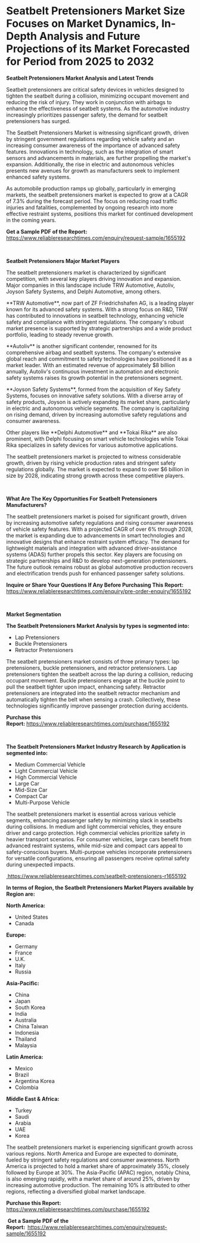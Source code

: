 <p><h1>Seatbelt Pretensioners Market Size Focuses on Market Dynamics, In-Depth Analysis and Future Projections of its Market Forecasted for Period from 2025 to 2032</h1></p><p><strong>Seatbelt Pretensioners Market Analysis and Latest Trends</strong></p>
<p><p>Seatbelt pretensioners are critical safety devices in vehicles designed to tighten the seatbelt during a collision, minimizing occupant movement and reducing the risk of injury. They work in conjunction with airbags to enhance the effectiveness of seatbelt systems. As the automotive industry increasingly prioritizes passenger safety, the demand for seatbelt pretensioners has surged.</p><p>The Seatbelt Pretensioners Market is witnessing significant growth, driven by stringent government regulations regarding vehicle safety and an increasing consumer awareness of the importance of advanced safety features. Innovations in technology, such as the integration of smart sensors and advancements in materials, are further propelling the market's expansion. Additionally, the rise in electric and autonomous vehicles presents new avenues for growth as manufacturers seek to implement enhanced safety systems.</p><p>As automobile production ramps up globally, particularly in emerging markets, the seatbelt pretensioners market is expected to grow at a CAGR of 7.3% during the forecast period. The focus on reducing road traffic injuries and fatalities, complemented by ongoing research into more effective restraint systems, positions this market for continued development in the coming years.</p></p>
<p><strong>Get a Sample PDF of the Report:&nbsp;</strong> <a href="https://www.reliableresearchtimes.com/enquiry/request-sample/1655192?utm_campaign=3678&utm_medium=2&utm_source=Github&utm_content=ia&utm_term=18042025&utm_id=seatbelt-pretensioners">https://www.reliableresearchtimes.com/enquiry/request-sample/1655192</a></p>
<p>&nbsp;</p>
<p><strong>Seatbelt Pretensioners Major Market Players</strong></p>
<p><p>The seatbelt pretensioners market is characterized by significant competition, with several key players driving innovation and expansion. Major companies in this landscape include TRW Automotive, Autoliv, Joyson Safety Systems, and Delphi Automotive, among others.</p><p>**TRW Automotive**, now part of ZF Friedrichshafen AG, is a leading player known for its advanced safety systems. With a strong focus on R&D, TRW has contributed to innovations in seatbelt technology, enhancing vehicle safety and compliance with stringent regulations. The company's robust market presence is supported by strategic partnerships and a wide product portfolio, leading to steady revenue growth.</p><p>**Autoliv** is another significant contender, renowned for its comprehensive airbag and seatbelt systems. The company's extensive global reach and commitment to safety technologies have positioned it as a market leader. With an estimated revenue of approximately $8 billion annually, Autoliv's continuous investment in automation and electronic safety systems raises its growth potential in the pretensioners segment.</p><p>**Joyson Safety Systems**, formed from the acquisition of Key Safety Systems, focuses on innovative safety solutions. With a diverse array of safety products, Joyson is actively expanding its market share, particularly in electric and autonomous vehicle segments. The company is capitalizing on rising demand, driven by increasing automotive safety regulations and consumer awareness.</p><p>Other players like **Delphi Automotive** and **Tokai Rika** are also prominent, with Delphi focusing on smart vehicle technologies while Tokai Rika specializes in safety devices for various automotive applications.</p><p>The seatbelt pretensioners market is projected to witness considerable growth, driven by rising vehicle production rates and stringent safety regulations globally. The market is expected to expand to over $6 billion in size by 2028, indicating strong growth across these competitive players.</p></p>
<p>&nbsp;</p>
<p><strong>What Are The Key Opportunities For Seatbelt Pretensioners Manufacturers?</strong></p>
<p><p>The seatbelt pretensioners market is poised for significant growth, driven by increasing automotive safety regulations and rising consumer awareness of vehicle safety features. With a projected CAGR of over 6% through 2028, the market is expanding due to advancements in smart technologies and innovative designs that enhance restraint system efficacy. The demand for lightweight materials and integration with advanced driver-assistance systems (ADAS) further propels this sector. Key players are focusing on strategic partnerships and R&D to develop next-generation pretensioners. The future outlook remains robust as global automotive production recovers and electrification trends push for enhanced passenger safety solutions.</p></p>
<p><strong>Inquire or Share Your Questions If Any Before Purchasing This Report:</strong> <a href="https://www.reliableresearchtimes.com/enquiry/pre-order-enquiry/1655192?utm_campaign=3678&utm_medium=2&utm_source=Github&utm_content=ia&utm_term=18042025&utm_id=seatbelt-pretensioners">https://www.reliableresearchtimes.com/enquiry/pre-order-enquiry/1655192</a></p>
<p>&nbsp;</p>
<p><strong>Market Segmentation</strong></p>
<p><strong>The Seatbelt Pretensioners Market Analysis by types is segmented into:</strong></p>
<p><ul><li>Lap Pretensioners</li><li>Buckle Pretensioners</li><li>Retractor Pretensioners</li></ul></p>
<p><p>The seatbelt pretensioners market consists of three primary types: lap pretensioners, buckle pretensioners, and retractor pretensioners. Lap pretensioners tighten the seatbelt across the lap during a collision, reducing occupant movement. Buckle pretensioners engage at the buckle point to pull the seatbelt tighter upon impact, enhancing safety. Retractor pretensioners are integrated into the seatbelt retractor mechanism and automatically tighten the belt when sensing a crash. Collectively, these technologies significantly improve passenger protection during accidents.</p></p>
<p><strong>Purchase this Report:&nbsp;</strong><a href="https://www.reliableresearchtimes.com/purchase/1655192?utm_campaign=3678&utm_medium=2&utm_source=Github&utm_content=ia&utm_term=18042025&utm_id=seatbelt-pretensioners">https://www.reliableresearchtimes.com/purchase/1655192</a></p>
<p>&nbsp;</p>
<p><strong>The Seatbelt Pretensioners Market Industry Research by Application is segmented into:</strong></p>
<p><ul><li>Medium Commercial Vehicle</li><li>Light Commercial Vehicle</li><li>High Commercial Vehicle</li><li>Large Car</li><li>Mid-Size Car</li><li>Compact Car</li><li>Multi-Purpose Vehicle</li></ul></p>
<p><p>The seatbelt pretensioners market is essential across various vehicle segments, enhancing passenger safety by minimizing slack in seatbelts during collisions. In medium and light commercial vehicles, they ensure driver and cargo protection. High commercial vehicles prioritize safety in heavier transport scenarios. For consumer vehicles, large cars benefit from advanced restraint systems, while mid-size and compact cars appeal to safety-conscious buyers. Multi-purpose vehicles incorporate pretensioners for versatile configurations, ensuring all passengers receive optimal safety during unexpected impacts.</p></p>
<p><a href="https://www.reliableresearchtimes.com/seatbelt-pretensioners-r1655192?utm_campaign=3678&utm_medium=2&utm_source=Github&utm_content=ia&utm_term=18042025&utm_id=seatbelt-pretensioners">&nbsp;https://www.reliableresearchtimes.com/seatbelt-pretensioners-r1655192</a></p>
<p><strong>In terms of Region, the Seatbelt Pretensioners Market Players available by Region are:</strong></p>
<p>
    <p> <strong> North America: </strong>
        <ul>
            <li>United States</li>
            <li>Canada</li>
        </ul>
        </p> 
    <p> <strong> Europe: </strong>
        <ul>
            <li>Germany</li>
            <li>France</li>
            <li>U.K.</li>
            <li>Italy</li>
            <li>Russia</li>
        </ul>
        </p> 
    <p> <strong> Asia-Pacific: </strong>
        <ul>
            <li>China</li>
            <li>Japan</li>
            <li>South Korea</li>
            <li>India</li>
            <li>Australia</li>
            <li>China Taiwan</li>
            <li>Indonesia</li>
            <li>Thailand</li>
            <li>Malaysia</li>
        </ul>
        </p> 
    <p> <strong> Latin America: </strong>
        <ul>
            <li>Mexico</li>
            <li>Brazil</li>
            <li>Argentina Korea</li>
            <li>Colombia</li>
        </ul>
        </p> 
    <p> <strong> Middle East & Africa: </strong>
        <ul>
            <li>Turkey</li>
            <li>Saudi</li>
            <li>Arabia</li>
            <li>UAE</li>
            <li>Korea</li>
        </ul>
    </p>
    </p>
<p><p>The seatbelt pretensioners market is experiencing significant growth across various regions. North America and Europe are expected to dominate, fueled by stringent safety regulations and consumer awareness. North America is projected to hold a market share of approximately 35%, closely followed by Europe at 30%. The Asia-Pacific (APAC) region, notably China, is also emerging rapidly, with a market share of around 25%, driven by increasing automotive production. The remaining 10% is attributed to other regions, reflecting a diversified global market landscape.</p></p>
<p><strong>Purchase this Report: </strong><a href="https://www.reliableresearchtimes.com/purchase/1655192?utm_campaign=3678&utm_medium=2&utm_source=Github&utm_content=ia&utm_term=18042025&utm_id=seatbelt-pretensioners">https://www.reliableresearchtimes.com/purchase/1655192</a></p>
<p>&nbsp;<strong>Get a Sample PDF of the Report:&nbsp;&nbsp;</strong><a href="https://www.reliableresearchtimes.com/enquiry/request-sample/1655192?utm_campaign=3678&utm_medium=2&utm_source=Github&utm_content=ia&utm_term=18042025&utm_id=seatbelt-pretensioners">https://www.reliableresearchtimes.com/enquiry/request-sample/1655192</a></p>
<p><strong></strong></p>
<p><p></p><p></p><p></p></p>
